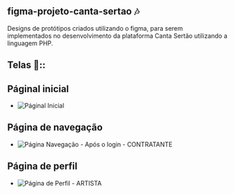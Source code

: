 ## figma-projeto-canta-sertao 🎶
Designs de protótipos criados utilizando o figma, para serem implementados no desenvolvimento da plataforma Canta Sertão utilizando a linguagem PHP. 

## Telas 🎼::
  ## Páginal inicial
  * ![Páginal Inicial](https://user-images.githubusercontent.com/84688951/159372485-00a43f85-548d-49fa-a0a7-5b297bf7b427.png)
  ## Página de navegação
  * ![Página Navegação - Após o login - CONTRATANTE](https://user-images.githubusercontent.com/84688951/159372584-727bdf33-b1ca-4d31-8198-e72d11ab4745.png)
  ## Página de perfil
  * ![Página de Perfil - ARTISTA](https://user-images.githubusercontent.com/84688951/159372629-54268666-6d1f-4b8b-a522-68ec638c3bb8.png)

